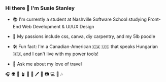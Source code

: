 ### Hi there 👋 I'm Susie Stanley

- 📚 I'm currently a student at Nashville Software School studying Front-End Web Development & UI/UX Design

- 🐩 My passions include css, canva, diy carpentry, and my 5lb poodle


- 🛠 Fun fact: I'm a Canadian-American 🇨🇦 🇺🇸 that speaks Hungarian 🇭🇺, and I can't live with my power tools! 


- 🚀 Ask me about my love of travel


🎧 👽 🌟 🪴 🍄 📓 🖊 🎨 📷 💻 💾 🎶
